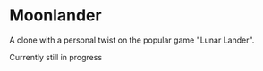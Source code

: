 # Moonlander
A clone with a personal twist on the popular game "Lunar Lander".  

Currently still in progress
